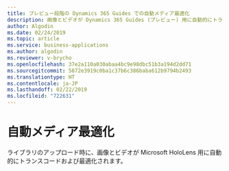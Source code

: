 ```yaml
---
title: プレビュー段階の Dynamics 365 Guides での自動メディア最適化
description: 画像とビデオが Dynamics 365 Guides (プレビュー) 用に自動的にトランスコードおよび最適化されます
author: Algodin
ms.date: 02/24/2019
ms.topic: article
ms.service: business-applications
ms.author: algodin
ms.reviewer: v-brycho
ms.openlocfilehash: 37e2a110a030abaa4bc9e98dbc51b3a194d2dd71
ms.sourcegitcommit: 5872e3919c0ba1c37b6c386baba612b9794b2493
ms.translationtype: HT
ms.contentlocale: ja-JP
ms.lasthandoff: 02/22/2019
ms.locfileid: "722631"
---
```

# <a name="automatic-media-optimization"></a>自動メディア最適化

ライブラリのアップロード時に、画像とビデオが Microsoft HoloLens 用に自動的にトランスコードおよび最適化されます。
